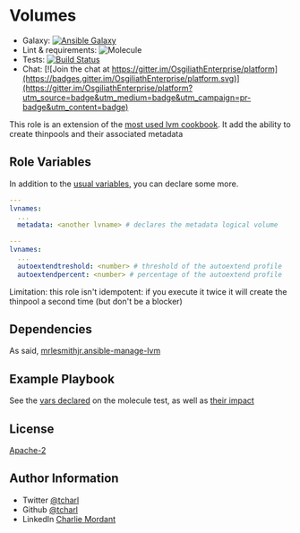 Volumes
=========

* Galaxy: [![Ansible Galaxy](https://img.shields.io/badge/galaxy-tcharl.ansible_volumes-660198.svg?style=flat)](https://galaxy.ansible.com/tcharl/ansible_volumes)
* Lint & requirements: ![Molecule](https://github.com/OsgiliathEnterprise/ansible-volumes/workflows/Molecule/badge.svg)
* Tests: [![Build Status](https://travis-ci.org/OsgiliathEnterprise/ansible-volumes.svg?branch=master)](https://travis-ci.org/OsgiliathEnterprise/ansible-volumes)
* Chat: [![Join the chat at https://gitter.im/OsgiliathEnterprise/platform](https://badges.gitter.im/OsgiliathEnterprise/platform.svg)](https://gitter.im/OsgiliathEnterprise/platform?utm_source=badge&utm_medium=badge&utm_campaign=pr-badge&utm_content=badge)

This role is an extension of the [most used lvm cookbook](https://github.com/mrlesmithjr/ansible-manage-lvm).
It add the ability to create thinpools and their associated metadata

Role Variables
--------------

In addition to the [usual variables](https://github.com/mrlesmithjr/ansible-manage-lvm/blob/master/README.md), you can declare some more.
```yaml
---
lvnames:
  ...
  metadata: <another lvname> # declares the metadata logical volume 
```

```yaml
---
lvnames:
  ...
  autoextendtreshold: <number> # threshold of the autoextend profile
  autoextendpercent: <number> # percentage of the autoextend profile
```

Limitation: this role isn't idempotent: if you execute it twice it will create the thinpool a second time (but don't be a blocker)

Dependencies
------------

As said, [mrlesmithjr.ansible-manage-lvm](https://github.com/mrlesmithjr/ansible-manage-lvm)

Example Playbook
----------------

See the [vars declared](https://github.com/OsgiliathEnterprise/ansible-volumes/blob/master/molecule/default/molecule.yml) on the molecule test, as well as [their impact](https://github.com/OsgiliathEnterprise/ansible-manage-lvm-plus/blob/master/molecule/default/tests/test_default.py) 

License
-------

[Apache-2](https://www.apache.org/licenses/LICENSE-2.0)

Author Information
------------------

* Twitter [@tcharl](https://twitter.com/Tcharl)
* Github [@tcharl](https://github.com/Tcharl)
* LinkedIn [Charlie Mordant](https://www.linkedin.com/in/charlie-mordant-51796a97/)